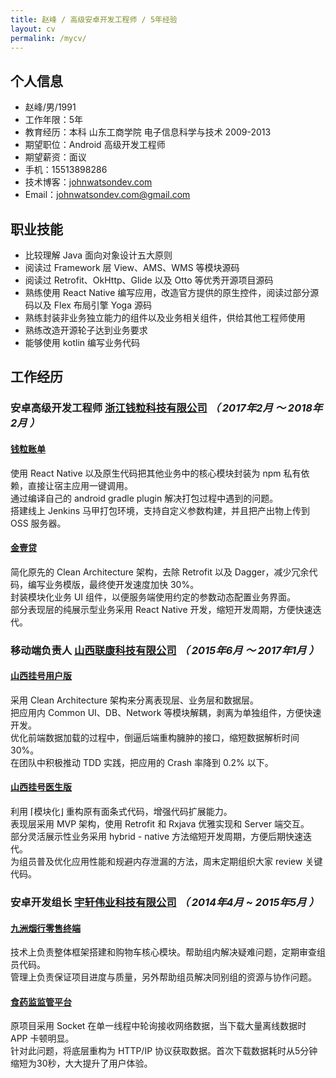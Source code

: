 ```yaml
---
title: 赵峰 / 高级安卓开发工程师 / 5年经验
layout: cv
permalink: /mycv/
---
```


## 个人信息

 - 赵峰/男/1991
 - 工作年限：5年
 - 教育经历：本科 山东工商学院 电子信息科学与技术 2009-2013
 - 期望职位：Android 高级开发工程师
 - 期望薪资：面议
 - 手机：15513898286
 - 技术博客：[johnwatsondev.com](http://johnwatsondev.com)
 - Email：johnwatsondev.com@gmail.com

## 职业技能

- 比较理解 Java 面向对象设计五大原则
- 阅读过 Framework 层 View、AMS、WMS 等模块源码
- 阅读过 Retrofit、OkHttp、Glide 以及 Otto 等优秀开源项目源码
- 熟练使用 React Native 编写应用，改造官方提供的原生控件，阅读过部分源码以及 Flex 布局引擎 Yoga 源码
- 熟练封装非业务独立能力的组件以及业务相关组件，供给其他工程师使用
- 熟练改造开源轮子达到业务要求
- 能够使用 kotlin 编写业务代码

## 工作经历
### 安卓高级开发工程师 [浙江钱粒科技有限公司](https://www.fqgj.net/) *（ 2017年2月 ～ 2018年2月 ）*

#### [钱粒账单](http://sj.qq.com/myapp/detail.htm?apkName=com.qianlizhangdan.app)
使用 React Native 以及原生代码把其他业务中的核心模块封装为 npm 私有依赖，直接让宿主应用一键调用。  
通过编译自己的 android gradle plugin 解决打包过程中遇到的问题。  
搭建线上 Jenkins 马甲打包环境，支持自定义参数构建，并且把产出物上传到 OSS 服务器。

#### [金壹贷](http://sj.qq.com/myapp/detail.htm?apkName=com.qiantu.youqian)
简化原先的 Clean Architecture 架构，去除 Retrofit 以及 Dagger，减少冗余代码，编写业务模版，最终使开发速度加快 30%。  
封装模块化业务 UI 组件，以便服务端使用约定的参数动态配置业务界面。  
部分表现层的纯展示型业务采用 React Native 开发，缩短开发周期，方便快速迭代。  

### 移动端负责人 [山西联康科技有限公司](http://www.sx-uh.com/) *（ 2015年6月 ～ 2017年1月 ）*

#### [山西挂号用户版](http://sj.qq.com/myapp/detail.htm?apkName=com.uh.rdsp)
采用 Clean Architecture 架构来分离表现层、业务层和数据层。  
把应用内 Common UI、DB、Network 等模块解耦，剥离为单独组件，方便快速开发。  
优化前端数据加载的过程中，倒逼后端重构臃肿的接口，缩短数据解析时间 30%。  
在团队中积极推动 TDD 实践，把应用的 Crash 率降到 0.2% 以下。

#### [山西挂号医生版](http://sj.qq.com/myapp/detail.htm?apkName=com.uh.hospital)
利用 ⌈模块化⌋ 重构原有面条式代码，增强代码扩展能力。  
表现层采用 MVP 架构，使用 Retrofit 和 Rxjava 优雅实现和 Server 端交互。  
部分灵活展示性业务采用 hybrid - native 方法缩短开发周期，方便后期快速迭代。  
为组员普及优化应用性能和规避内存泄漏的方法，周末定期组织大家 review 关键代码。

### 安卓开发组长 [宇轩伟业科技有限公司](http://www.yuxuanweiye.com/) *（ 2014年4月 ~ 2015年5月 ）*

#### [九洲烟行零售终端](http://www.yuxuanweiye.com/product/show-120.aspx)
技术上负责整体框架搭建和购物车核心模块。帮助组内解决疑难问题，定期审查组员代码。  
管理上负责保证项目进度与质量，另外帮助组员解决同别组的资源与协作问题。

#### [食药监监管平台](http://www.yuxuanweiye.com/product/show-107.aspx)
原项目采用 Socket 在单一线程中轮询接收网络数据，当下载大量离线数据时 APP 卡顿明显。  
针对此问题，将底层重构为 HTTP/IP 协议获取数据。首次下载数据耗时从5分钟缩短为30秒，大大提升了用户体验。
